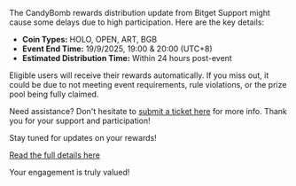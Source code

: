The CandyBomb rewards distribution update from Bitget Support might cause some delays due to high participation. Here are the key details:

- **Coin Types:** HOLO, OPEN, ART, BGB  
- **Event End Time:** 19/9/2025, 19:00 & 20:00 (UTC+8)  
- **Estimated Distribution Time:** Within 24 hours post-event  

Eligible users will receive their rewards automatically. If you miss out, it could be due to not meeting event requirements, rule violations, or the prize pool being fully claimed.

Need assistance? Don't hesitate to [submit a ticket here](https://bitget2.zendesk.com/hc/en-us/requests/new?ticket_form_id=4781435313950) for more info. Thank you for your support and participation!

Stay tuned for updates on your rewards! 

[Read the full details here](https://chain-base.xyz/%f0%9f%8d%ac-candybomb-rewards-distribution-update-bitget-support)

Your engagement is truly valued!